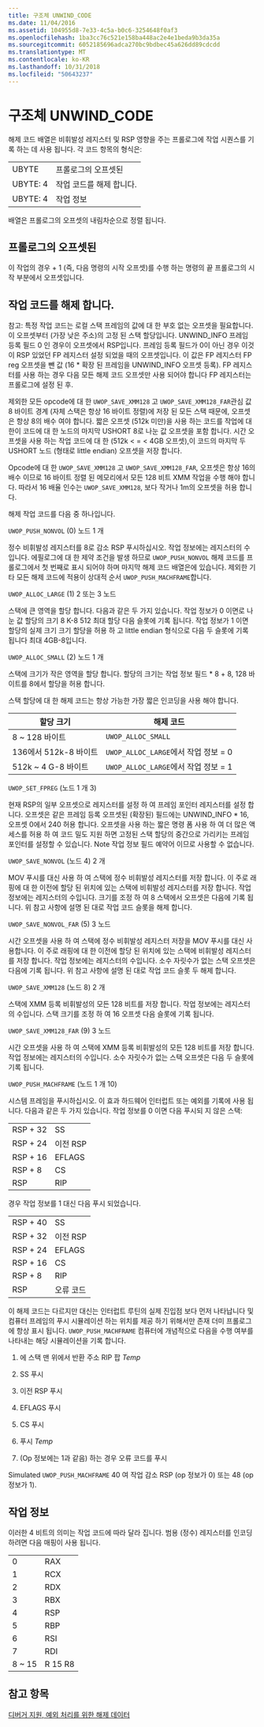 ```yaml
---
title: 구조체 UNWIND_CODE
ms.date: 11/04/2016
ms.assetid: 104955d8-7e33-4c5a-b0c6-3254648f0af3
ms.openlocfilehash: 1ba3cc76c521e158ba448ac2e4e1beda9b3da35a
ms.sourcegitcommit: 6052185696adca270bc9bdbec45a626dd89cdcdd
ms.translationtype: MT
ms.contentlocale: ko-KR
ms.lasthandoff: 10/31/2018
ms.locfileid: "50643237"
---
```

# <a name="struct-unwindcode"></a>구조체 UNWIND_CODE

해제 코드 배열은 비휘발성 레지스터 및 RSP 영향을 주는 프롤로그에 작업 시퀀스를 기록 하는 데 사용 됩니다. 각 코드 항목의 형식은:

|||
|-|-|
|UBYTE|프롤로그의 오프셋된|
|UBYTE: 4|작업 코드를 해제 합니다.|
|UBYTE: 4|작업 정보|

배열은 프롤로그의 오프셋의 내림차순으로 정렬 됩니다.

## <a name="offset-in-prolog"></a>프롤로그의 오프셋된

이 작업의 경우 + 1 (즉, 다음 명령의 시작 오프셋)를 수행 하는 명령의 끝 프롤로그의 시작 부분에서 오프셋입니다.

## <a name="unwind-operation-code"></a>작업 코드를 해제 합니다.

참고: 특정 작업 코드는 로컬 스택 프레임의 값에 대 한 부호 없는 오프셋을 필요합니다. 이 오프셋부터 (가장 낮은 주소)의 고정 된 스택 할당입니다. UNWIND_INFO 프레임 등록 필드 0 인 경우이 오프셋에서 RSP입니다. 프레임 등록 필드가 0이 아닌 경우 이것이 RSP 있었던 FP 레지스터 설정 되었을 때의 오프셋입니다. 이 값은 FP 레지스터 FP reg 오프셋을 뺀 값 (16 \* 확장 된 프레임을 UNWIND_INFO 오프셋 등록). FP 레지스터를 사용 하는 경우 다음 모든 해제 코드 오프셋만 사용 되어야 합니다 FP 레지스터는 프롤로그에 설정 된 후.

제외한 모든 opcode에 대 한 `UWOP_SAVE_XMM128` 고 `UWOP_SAVE_XMM128_FAR`관심 값 8 바이트 경계 (자체 스택은 항상 16 바이트 정렬)에 저장 된 모든 스택 때문에, 오프셋은 항상 8의 배수 여야 합니다. 짧은 오프셋 (512k 미만)을 사용 하는 코드를 작업에 대 한이 코드에 대 한 노드의 마지막 USHORT 8로 나눈 값 오프셋을 포함 합니다. 시간 오프셋을 사용 하는 작업 코드에 대 한 (512k < = < 4GB 오프셋),이 코드의 마지막 두 USHORT 노드 (형태로 little endian) 오프셋을 저장 합니다.

Opcode에 대 한 `UWOP_SAVE_XMM128` 고 `UWOP_SAVE_XMM128_FAR`, 오프셋은 항상 16의 배수 이므로 16 바이트 정렬 된 메모리에서 모든 128 비트 XMM 작업을 수행 해야 합니다. 따라서 16 배율 인수는 `UWOP_SAVE_XMM128`, 보다 작거나 1m의 오프셋을 허용 합니다.

해제 작업 코드를 다음 중 하나입니다.

`UWOP_PUSH_NONVOL` (0) 노드 1 개

정수 비휘발성 레지스터를 8로 감소 RSP 푸시하십시오. 작업 정보에는 레지스터의 수입니다. 에필로그에 대 한 제약 조건을 발생 하므로 `UWOP_PUSH_NONVOL` 해제 코드를 프롤로그에서 첫 번째로 표시 되어야 하며 마지막 해제 코드 배열은에 있습니다. 제외한 기타 모든 해제 코드에 적용이 상대적 순서 `UWOP_PUSH_MACHFRAME`합니다.

`UWOP_ALLOC_LARGE` (1) 2 또는 3 노드

스택에 큰 영역을 할당 합니다. 다음과 같은 두 가지 있습니다. 작업 정보가 0 이면로 나눈 값 할당의 크기 8 K-8 512 최대 할당 다음 슬롯에 기록 됩니다. 작업 정보가 1 이면 할당의 실제 크기 크기 할당을 허용 하 고 little endian 형식으로 다음 두 슬롯에 기록 됩니다 최대 4GB-8입니다.

`UWOP_ALLOC_SMALL` (2) 노드 1 개

스택에 크기가 작은 영역을 할당 합니다. 할당의 크기는 작업 정보 필드 \* 8 + 8, 128 바이트를 8에서 할당을 허용 합니다.

스택 할당에 대 한 해제 코드는 항상 가능한 가장 짧은 인코딩을 사용 해야 합니다.

|**할당 크기**|**해제 코드**|
|-|-|
|8 ~ 128 바이트|`UWOP_ALLOC_SMALL`|
|136에서 512k-8 바이트|`UWOP_ALLOC_LARGE`에서 작업 정보 = 0|
|512k ~ 4 G-8 바이트|`UWOP_ALLOC_LARGE`에서 작업 정보 = 1|

`UWOP_SET_FPREG` (노드 1 개 3)

현재 RSP의 일부 오프셋으로 레지스터를 설정 하 여 프레임 포인터 레지스터를 설정 합니다. 오프셋은 같은 프레임 등록 오프셋된 (확장된) 필드에는 UNWIND_INFO \* 16, 오프셋 0에서 240 허용 합니다. 오프셋을 사용 하는 짧은 명령 폼 사용 하 여 더 많은 액세스를 허용 하 여 코드 밀도 지원 하면 고정된 스택 할당의 중간으로 가리키는 프레임 포인터를 설정할 수 있습니다. Note 작업 정보 필드 예약어 이므로 사용할 수 없습니다.

`UWOP_SAVE_NONVOL` (노드 4) 2 개

MOV 푸시를 대신 사용 하 여 스택에 정수 비휘발성 레지스터를 저장 합니다. 이 주로 래핑에 대 한 이전에 할당 된 위치에 있는 스택에 비휘발성 레지스터를 저장 합니다. 작업 정보에는 레지스터의 수입니다. 크기를 조정 하 여 8 스택에서 오프셋은 다음에 기록 됩니다. 위 참고 사항에 설명 된 대로 작업 코드 슬롯을 해제 합니다.

`UWOP_SAVE_NONVOL_FAR` (5) 3 노드

시간 오프셋을 사용 하 여 스택에 정수 비휘발성 레지스터 저장을 MOV 푸시를 대신 사용합니다. 이 주로 래핑에 대 한 이전에 할당 된 위치에 있는 스택에 비휘발성 레지스터를 저장 합니다. 작업 정보에는 레지스터의 수입니다. 소수 자릿수가 없는 스택 오프셋은 다음에 기록 됩니다. 위 참고 사항에 설명 된 대로 작업 코드 슬롯 두 해제 합니다.

`UWOP_SAVE_XMM128` (노드 8) 2 개

스택에 XMM 등록 비휘발성의 모든 128 비트를 저장 합니다. 작업 정보에는 레지스터의 수입니다. 스택 크기를 조정 하 여 16 오프셋 다음 슬롯에 기록 됩니다.

`UWOP_SAVE_XMM128_FAR` (9) 3 노드

시간 오프셋을 사용 하 여 스택에 XMM 등록 비휘발성의 모든 128 비트를 저장 합니다. 작업 정보에는 레지스터의 수입니다. 소수 자릿수가 없는 스택 오프셋은 다음 두 슬롯에 기록 됩니다.

`UWOP_PUSH_MACHFRAME` (노드 1 개 10)

시스템 프레임을 푸시하십시오.  이 효과 하드웨어 인터럽트 또는 예외를 기록에 사용 됩니다. 다음과 같은 두 가지 있습니다. 작업 정보를 0 이면 다음 푸시되 지 않은 스택:

|||
|-|-|
|RSP + 32|SS|
|RSP + 24|이전 RSP|
|RSP + 16|EFLAGS|
|RSP + 8|CS|
|RSP|RIP|

경우 작업 정보를 1 대신 다음 푸시 되었습니다.

|||
|-|-|
|RSP + 40|SS|
|RSP + 32|이전 RSP|
|RSP + 24|EFLAGS|
|RSP + 16|CS|
|RSP + 8|RIP|
|RSP|오류 코드|

이 해제 코드는 다르지만 대신는 인터럽트 루틴의 실제 진입점 보다 먼저 나타납니다 및 컴퓨터 프레임의 푸시 시뮬레이션 하는 위치를 제공 하기 위해서만 존재 더미 프롤로그에 항상 표시 됩니다. `UWOP_PUSH_MACHFRAME` 컴퓨터에 개념적으로 다음을 수행 여부를 나타내는 해당 시뮬레이션을 기록 합니다.

1. 에 스택 맨 위에서 반환 주소 RIP 팝 *Temp*

1. SS 푸시

1. 이전 RSP 푸시

1. EFLAGS 푸시

1. CS 푸시

1. 푸시 *Temp*

1. (Op 정보에는 1과 같음) 하는 경우 오류 코드를 푸시

Simulated `UWOP_PUSH_MACHFRAME` 40 여 작업 감소 RSP (op 정보가 0) 또는 48 (op 정보가 1).

## <a name="operation-info"></a>작업 정보

이러한 4 비트의 의미는 작업 코드에 따라 달라 집니다. 범용 (정수) 레지스터를 인코딩하려면 다음 매핑이 사용 됩니다.

|||
|-|-|
|0|RAX|
|1|RCX|
|2|RDX|
|3|RBX|
|4|RSP|
|5|RBP|
|6|RSI|
|7|RDI|
|8 ~ 15|R 15 R8|

## <a name="see-also"></a>참고 항목

[디버거 지원, 예외 처리를 위한 해제 데이터](../build/unwind-data-for-exception-handling-debugger-support.md)
